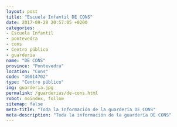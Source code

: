 ```yaml
---
layout: post
title: "Escuela Infantil DE CONS"
date: 2017-09-20 20:57:05 +0200
categories:
- Escuela Infantil
- pontevedra
- cons
- Centro público
- guarderia
name: "DE CONS"
province: "Pontevedra"
location: "Cons"
code: "36014702"
type: "Centro público"
img: guarderia.jpg
permalink: /guarderias/de-cons.html
robot: noindex, follow
sitemap: false
meta-title: "Toda la información de la guardería DE CONS"
meta-description: "Toda la información de la guardería DE CONS"
---
```

